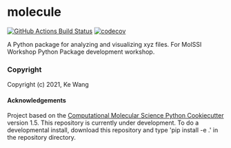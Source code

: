 molecule
==============================
[//]: # (Badges)
[![GitHub Actions Build Status](https://github.com/REPLACE_WITH_OWNER_ACCOUNT/molecule/workflows/CI/badge.svg)](https://github.com/REPLACE_WITH_OWNER_ACCOUNT/molecule/actions?query=workflow%3ACI)
[![codecov](https://codecov.io/gh/REPLACE_WITH_OWNER_ACCOUNT/molecule/branch/master/graph/badge.svg)](https://codecov.io/gh/REPLACE_WITH_OWNER_ACCOUNT/molecule/branch/master)


A Python package for analyzing and visualizing xyz files. For MolSSI Workshop Python Package development workshop.

### Copyright

Copyright (c) 2021, Ke Wang


#### Acknowledgements
 
Project based on the 
[Computational Molecular Science Python Cookiecutter](https://github.com/molssi/cookiecutter-cms) version 1.5.
This repository is currently under development. To do a developmental install, download this repository and type
'pip install -e .'
in the repository directory.
